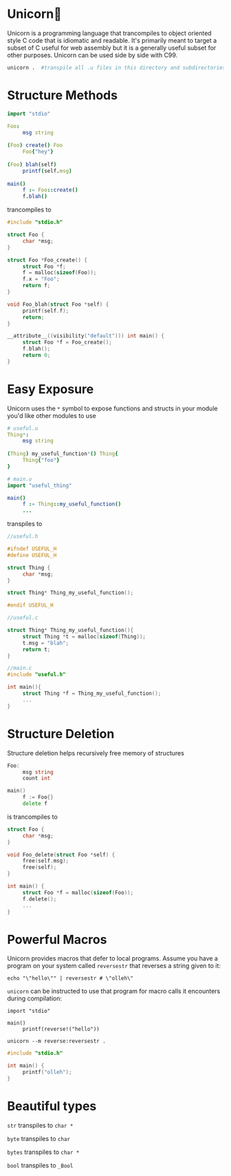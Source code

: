 # Unicorn🦄

Unicorn is a programming language that trancompiles to object oriented style C code that is idiomatic and readable. It's primarily meant to target a subset of C useful for web assembly but it is a generally useful subset for other purposes. Unicorn can be used side by side with C99.

```bash
unicorn .  #transpile all .u files in this directory and subdirectories
```

# Structure Methods

```nim
import "stdio"

Foo:
     msg string
     
(Foo) create() Foo
     Foo{"hey"}
     
(Foo) blah(self)
     printf(self.msg)
     
main()
     f := Foo::create()
     f.blah()
```

trancompiles to

```C
#include "stdio.h"

struct Foo {
     char *msg;
}

struct Foo *Foo_create() {
     struct Foo *f;
     f = malloc(sizeof(Foo));
     f.x = "Foo";
     return f;
}

void Foo_blah(struct Foo *self) {
     printf(self.f);
     return;
}

__attribute__((visibility("default"))) int main() {
     struct Foo *f = Foo_create();
     f.blah();
     return 0;
}
```

# Easy Exposure
Unicorn uses the `*` symbol to expose functions and structs in your module you'd like other modules to use

```nim
# useful.u
Thing*:
     msg string
     
(Thing) my_useful_function*() Thing{
     Thing{"foo"}
}
```

```nim
# main.u
import "useful_thing"

main()
     f := Thing::my_useful_function()
     ...
```

transpiles to

```C
//useful.h

#ifndef USEFUL_H
#define USEFUL_H

struct Thing {
     char *msg;
}

struct Thing* Thing_my_useful_function();

#endif USEFUL_H
```
```C
//useful.c

struct Thing* Thing_my_useful_function(){
     struct Thing *t = malloc(sizeof(Thing));
     t.msg = "blah";
     return t;
}
```
```C
//main.c
#include "useful.h"

int main(){
     struct Thing *f = Thing_my_useful_function();
     ...
}
```

# Structure Deletion
Structure deletion helps recursively free memory of structures
```go
Foo:
     msg string
     count int

main()
     f := Foo{}
     delete f
```
is trancompiles to
```C
struct Foo {
     char *msg;
}

void Foo_delete(struct Foo *self) {
     free(self.msg);
     free(self);
}

int main() {
     struct Foo *f = malloc(sizeof(Foo));
     f.delete();
     ...
}
```

# Powerful Macros

Unicorn provides macros that defer to local programs. Assume you have a program on your system called `reversestr` that reverses a string given to it:

```console
echo "\"hello\"" | reversestr # \"olleh\"
```

`unicorn` can be instructed to use that program for macro calls it encounters during compilation:

```
import "stdio"

main()
     printf(reverse!("hello"))
```

```
unicorn --m reverse:reversestr .
```

```C
#include "stdio.h"

int main() {
     printf("olleh");
}
```

# Beautiful types
`str` transpiles to `char *`

`byte` transpiles to `char`

`bytes` transpiles to `char *`

`bool` transpiles to `_Bool`
